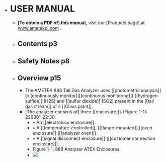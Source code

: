 - # USER MANUAL
    - **[To obtain a PDF of] this manual,** visit our [Products page] at www.ametekpi.com .
    - ## Contents   p3
    - ## Safety Notes p8
    - ## Overview p15 
        - The AMETEK 888 Tail Gas Analyzer uses [[photometric analysis]] to [continuously monitor]([[continuous monitoring]]) [[hydrogen sulfide]] (H2S) and [[sulfur dioxide]] (SO2) present in the [[tail gas stream]] of a [[Claus plant]].
        - [The analyzer consists of] three [[enclosure]]s (Figure 1-1):
220801-22:30
            - • An [[electronics enclosure]].
            - • A [[temperature-controlled]], [[flange-mounted]] [[oven enclosure]] ([[analyzer oven]]).
            - • A [[signal disconnect enclosure]] ([[customer connection enclosure]]).
            - Figure 1-1. 888 Analyzer ATEX Enclosures.
            - ![](https://firebasestorage.googleapis.com/v0/b/firescript-577a2.appspot.com/o/imgs%2Fapp%2FXELiu-NovaKG%2Fuk_iVUbU6w.jpg?alt=media&token=b704f4b9-6686-432e-b6dc-6a0841e63d42)
